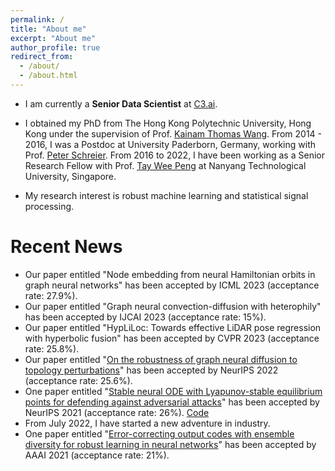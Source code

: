 ```yaml
---
permalink: /
title: "About me"
excerpt: "About me"
author_profile: true
redirect_from: 
  - /about/
  - /about.html
---
```


* I am currently a <b>Senior Data Scientist</b> at [C3.ai](https://c3.ai/).

* I obtained my PhD from The Hong Kong Polytechnic University, Hong Kong under the supervision of Prof. [Kainam Thomas Wang](https://scholar.google.se/citations?user=kCs2aSQAAAAJ&hl=en). From 2014 - 2016, I was a Postdoc at University Paderborn, Germany, working with Prof. [Peter Schreier](https://sst-group.org/). From 2016 to 2022, I have been working as a Senior Research Fellow with Prof. [Tay Wee Peng](https://personal.ntu.edu.sg/wptay/) at Nanyang Technological University, Singapore.

* My research interest is robust machine learning and statistical signal processing.


# Recent News
* Our paper entitled "Node embedding from neural Hamiltonian orbits in graph neural networks"  has been accepted by
ICML 2023 (acceptance rate: 27.9%).
* Our paper entitled "Graph neural convection-diffusion with heterophily"  has been accepted by
IJCAI 2023 (acceptance rate: 15%).
* Our paper entitled "HypLiLoc: Towards effective LiDAR pose regression with hyperbolic fusion"  has been accepted by
CVPR 2023 (acceptance rate: 25.8%).
* Our paper entitled "[On the robustness of graph neural diffusion to topology perturbations](https://arxiv.org/abs/2209.07754)"  has been accepted by
NeurIPS 2022 (acceptance rate: 25.6%).
* One paper entitled "[Stable neural ODE with Lyapunov-stable equilibrium points for defending against adversarial attacks](https://arxiv.org/abs/2110.12976)" has been accepted by NeurIPS 2021 (acceptance rate: 26%). [Code](https://github.com/kangqiyu/SODEF)
* From July 2022, I have started a new adventure in industry.
* One paper entitled "[Error-correcting output codes with ensemble diversity for robust learning in neural networks](https://arxiv.org/abs/1912.00181)" has been accepted by AAAI 2021 (acceptance rate: 21%).


